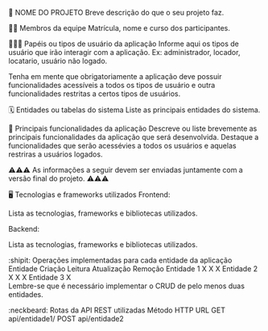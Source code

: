 🏁 NOME DO PROJETO
Breve descrição do que o seu projeto faz.

🧑‍💻 Membros da equipe
Matrícula, nome e curso dos participantes.

🧑‍🤝‍🧑 Papéis ou tipos de usuário da aplicação
Informe aqui os tipos de usuário que irão interagir com a aplicação. Ex: administrador, locador, locatario, usuário não logado.

Tenha em mente que obrigatoriamente a aplicação deve possuir funcionalidades acessíveis a todos os tipos de usuário e outra funcionalidades restritas a certos tipos de usuários.

🗓️ Entidades ou tabelas do sistema
Liste as principais entidades do sistema.

🚩 Principais funcionalidades da aplicação
Descreve ou liste brevemente as principais funcionalidades da aplicação que será desenvolvida. Destaque a funcionalidades que serão acessévies a todos os usuários e aquelas restriras a usuários logados.

⚠️⚠️⚠️ As informações a seguir devem ser enviadas juntamente com a versão final do projeto. ⚠️⚠️⚠️

🖥️ Tecnologias e frameworks utilizados
Frontend:

Lista as tecnologias, frameworks e bibliotecas utilizados.

Backend:

Lista as tecnologias, frameworks e bibliotecas utilizados.

:shipit: Operações implementadas para cada entidade da aplicação
Entidade	Criação	Leitura	Atualização	Remoção
Entidade 1	X	X		X
Entidade 2	X		X	X
Entidade 3	X			
Lembre-se que é necessário implementar o CRUD de pelo menos duas entidades.

:neckbeard: Rotas da API REST utilizadas
Método HTTP	URL
GET	api/entidade1/
POST	api/entidade2
